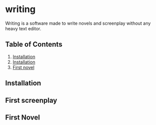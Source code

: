 # writing
Writing is a software made to write novels and screenplay without any heavy text editor.

## Table of Contents
1. [Installation](#Installation)
2. [Installation](#First-screenplay)
3. [First novel](#First-novel)


## Installation

## First screenplay

## First Novel

